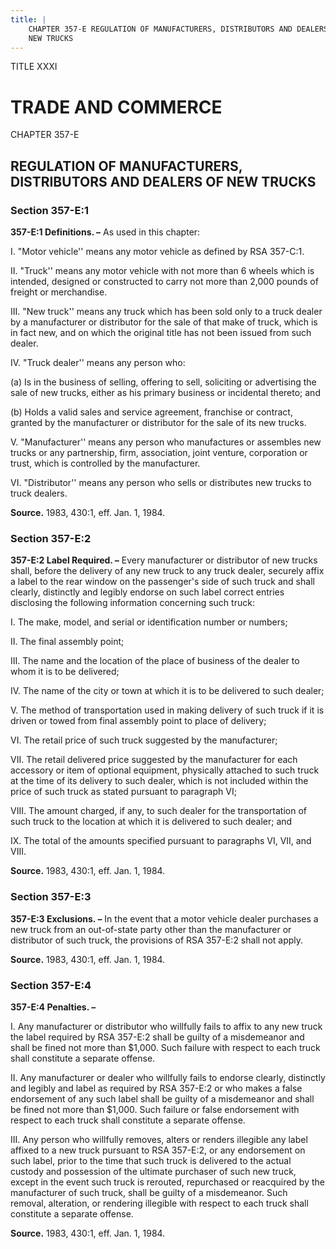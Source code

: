 ```yaml
---
title: |
    CHAPTER 357-E REGULATION OF MANUFACTURERS, DISTRIBUTORS AND DEALERS OF
    NEW TRUCKS
---
```


TITLE XXXI
                                             
TRADE AND COMMERCE
==================

CHAPTER 357-E
                                             
REGULATION OF MANUFACTURERS, DISTRIBUTORS AND DEALERS OF NEW TRUCKS
-------------------------------------------------------------------

### Section 357-E:1

 **357-E:1 Definitions. –** As used in this chapter:
                                             
 I. "Motor vehicle'' means any motor vehicle as defined by RSA
357-C:1.
                                             
 II. "Truck'' means any motor vehicle with not more than 6 wheels
which is intended, designed or constructed to carry not more than 2,000
pounds of freight or merchandise.
                                             
 III. "New truck'' means any truck which has been sold only to a
truck dealer by a manufacturer or distributor for the sale of that make
of truck, which is in fact new, and on which the original title has not
been issued from such dealer.
                                             
 IV. "Truck dealer'' means any person who:
                                             
 (a) Is in the business of selling, offering to sell, soliciting
or advertising the sale of new trucks, either as his primary business or
incidental thereto; and
                                             
 (b) Holds a valid sales and service agreement, franchise or
contract, granted by the manufacturer or distributor for the sale of its
new trucks.
                                             
 V. "Manufacturer'' means any person who manufactures or assembles
new trucks or any partnership, firm, association, joint venture,
corporation or trust, which is controlled by the manufacturer.
                                             
 VI. "Distributor'' means any person who sells or distributes new
trucks to truck dealers.

**Source.** 1983, 430:1, eff. Jan. 1, 1984.

### Section 357-E:2

 **357-E:2 Label Required. –** Every manufacturer or distributor of
new trucks shall, before the delivery of any new truck to any truck
dealer, securely affix a label to the rear window on the passenger's
side of such truck and shall clearly, distinctly and legibly endorse on
such label correct entries disclosing the following information
concerning such truck:
                                             
 I. The make, model, and serial or identification number or numbers;
                                             
 II. The final assembly point;
                                             
 III. The name and the location of the place of business of the
dealer to whom it is to be delivered;
                                             
 IV. The name of the city or town at which it is to be delivered to
such dealer;
                                             
 V. The method of transportation used in making delivery of such
truck if it is driven or towed from final assembly point to place of
delivery;
                                             
 VI. The retail price of such truck suggested by the manufacturer;
                                             
 VII. The retail delivered price suggested by the manufacturer for
each accessory or item of optional equipment, physically attached to
such truck at the time of its delivery to such dealer, which is not
included within the price of such truck as stated pursuant to paragraph
VI;
                                             
 VIII. The amount charged, if any, to such dealer for the
transportation of such truck to the location at which it is delivered to
such dealer; and
                                             
 IX. The total of the amounts specified pursuant to paragraphs VI,
VII, and VIII.

**Source.** 1983, 430:1, eff. Jan. 1, 1984.

### Section 357-E:3

 **357-E:3 Exclusions. –** In the event that a motor vehicle dealer
purchases a new truck from an out-of-state party other than the
manufacturer or distributor of such truck, the provisions of RSA 357-E:2
shall not apply.

**Source.** 1983, 430:1, eff. Jan. 1, 1984.

### Section 357-E:4

 **357-E:4 Penalties. –**
                                             
 I. Any manufacturer or distributor who willfully fails to affix to
any new truck the label required by RSA 357-E:2 shall be guilty of a
misdemeanor and shall be fined not more than 
                                             $1,000. Such failure with
respect to each truck shall constitute a separate offense.
                                             
 II. Any manufacturer or dealer who willfully fails to endorse
clearly, distinctly and legibly and label as required by RSA 357-E:2 or
who makes a false endorsement of any such label shall be guilty of a
misdemeanor and shall be fined not more than 
                                             $1,000. Such failure or
false endorsement with respect to each truck shall constitute a separate
offense.
                                             
 III. Any person who willfully removes, alters or renders illegible
any label affixed to a new truck pursuant to RSA 357-E:2, or any
endorsement on such label, prior to the time that such truck is
delivered to the actual custody and possession of the ultimate purchaser
of such new truck, except in the event such truck is rerouted,
repurchased or reacquired by the manufacturer of such truck, shall be
guilty of a misdemeanor. Such removal, alteration, or rendering
illegible with respect to each truck shall constitute a separate
offense.

**Source.** 1983, 430:1, eff. Jan. 1, 1984.
